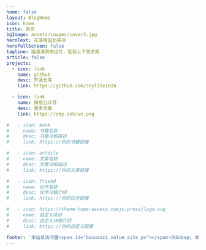 ```yaml
---
home: false
layout: BlogHome
icon: home
title: 首页
bgImage: assets/images/cover3.jpg
heroText: 花落南国北亭凉
heroFullScreen: false
tagline: 路漫漫其修远兮，吾将上下而求索
article: false
projects:
  - icon: link
    name: github
    desc: 开源仓库
    link: https://github.com/stylite1024

  - icon: link
    name: 微信公众号
    desc: 更多文章
    link: https://oby.ink/wx.png

#   - icon: book
#     name: 书籍名称
#     desc: 书籍详细描述
#     link: https://你的书籍链接

#   - icon: article
#     name: 文章名称
#     desc: 文章详细描述
#     link: https://你的文章链接

#   - icon: friend
#     name: 伙伴名称
#     desc: 伙伴详细介绍
#     link: https://你的伙伴链接

#   - icon: https://theme-hope-assets.vuejs.press/logo.svg
#     name: 自定义项目
#     desc: 自定义详细介绍
#     link: https://你的自定义链接

footer: '本站总访问量<span id="busuanzi_value_site_pv"></span>次&nbsp; 本站访客数<span id="busuanzi_value_site_uv"></span>人次&nbsp; 本文总阅读量<span id="busuanzi_value_page_pv"></span>次'
---
```

